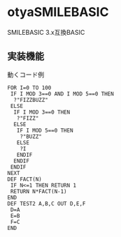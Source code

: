 # otyaSMILEBASIC
SMILEBASIC 3.x互換BASIC
## 実装機能
動くコード例
```
FOR I=0 TO 100
 IF I MOD 3==0 AND I MOD 5==0 THEN
  ?"FIZZBUZZ"
 ELSE
  IF I MOD 3==0 THEN
   ?"FIZZ"
  ELSE
   IF I MOD 5==0 THEN
    ?"BUZZ"
   ELSE
    ?I
   ENDIF
  ENDIF
 ENDIF
NEXT
DEF FACT(N)
 IF N<=1 THEN RETURN 1
 RETURN N*FACT(N-1)
END
DEF TEST2 A,B,C OUT D,E,F
 D=A
 E=B
 F=C
END
```
